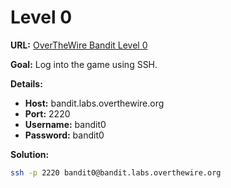# Level 0

**URL:** [OverTheWire Bandit Level 0](https://overthewire.org/wargames/bandit/bandit0.html)

**Goal:** Log into the game using SSH.

**Details:**
- **Host:** bandit.labs.overthewire.org
- **Port:** 2220
- **Username:** bandit0
- **Password:** bandit0

**Solution:**
```bash
ssh -p 2220 bandit0@bandit.labs.overthewire.org
```

